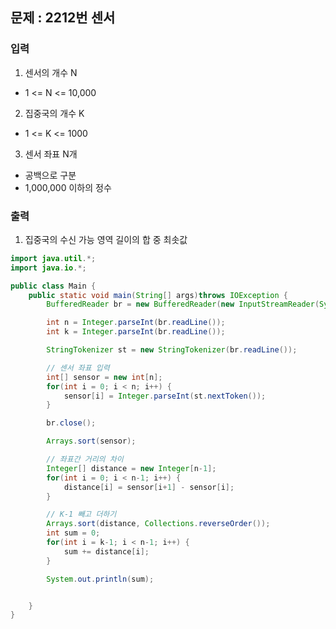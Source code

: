 ## 문제 : 2212번 센서 


### 입력
1. 센서의 개수 N
- 1 <= N <= 10,000
2. 집중국의 개수 K
- 1 <= K <= 1000
3. 센서 좌표 N개 
- 공백으로 구분 
- 1,000,000 이하의 정수 

### 출력 
1. 집중국의 수신 가능 영역 길이의 합 중 최솟값 

```java
import java.util.*;
import java.io.*;

public class Main {
    public static void main(String[] args)throws IOException {
        BufferedReader br = new BufferedReader(new InputStreamReader(System.in));

        int n = Integer.parseInt(br.readLine());
        int k = Integer.parseInt(br.readLine());

        StringTokenizer st = new StringTokenizer(br.readLine());

        // 센서 좌표 입력 
        int[] sensor = new int[n];
        for(int i = 0; i < n; i++) {
            sensor[i] = Integer.parseInt(st.nextToken());
        }

        br.close();

        Arrays.sort(sensor);

        // 좌표간 거리의 차이
        Integer[] distance = new Integer[n-1];
        for(int i = 0; i < n-1; i++) {
            distance[i] = sensor[i+1] - sensor[i];
        }

        // K-1 빼고 더하기  
        Arrays.sort(distance, Collections.reverseOrder());
        int sum = 0;
        for(int i = k-1; i < n-1; i++) {
            sum += distance[i];
        }

        System.out.println(sum);


    }
}
```